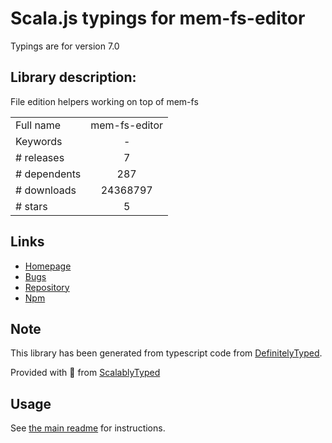 
# Scala.js typings for mem-fs-editor

Typings are for version 7.0

## Library description:
File edition helpers working on top of mem-fs

|                    |                 |
| ------------------ | :-------------: |
| Full name          | mem-fs-editor |
| Keywords           | - |
| # releases         | 7 |
| # dependents       | 287 |
| # downloads        | 24368797 |
| # stars            | 5 |

## Links
- [Homepage](https://github.com/SBoudrias/mem-fs-editor#readme)
- [Bugs](https://github.com/SBoudrias/mem-fs-editor/issues)
- [Repository](https://github.com/SBoudrias/mem-fs-editor)
- [Npm](https://www.npmjs.com/package/mem-fs-editor)
    


## Note
This library has been generated from typescript code from [DefinitelyTyped](https://definitelytyped.org).

Provided with :purple_heart: from [ScalablyTyped](https://github.com/oyvindberg/ScalablyTyped)

## Usage
See [the main readme](../../readme.md) for instructions.



